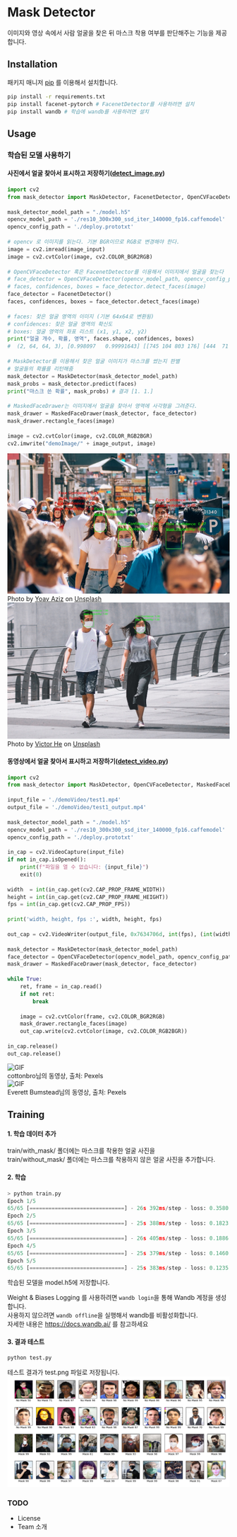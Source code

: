 # Mask Detector
이미지와 영상 속에서 사람 얼굴을 찾은 뒤 마스크 착용 여부를 판단해주는 기능을 제공합니다.


## Installation

패키지 매니저 [pip](https://pip.pypa.io/en/stable/) 를 이용해서 설치합니다.

```bash
pip install -r requirements.txt
pip install facenet-pytorch # FacenetDetector를 사용하려면 설치
pip install wandb # 학습에 wandb를 사용하려면 설치
```

## Usage
### 학습된 모델  사용하기
#### 사진에서 얼굴 찾아서 표시하고 저장하기([detect_image.py](detect_image.py))
```python
import cv2
from mask_detector import MaskDetector, FacenetDetector, OpenCVFaceDetector, MaskedFaceDrawer

mask_detector_model_path = "./model.h5"
opencv_model_path = './res10_300x300_ssd_iter_140000_fp16.caffemodel'
opencv_config_path = './deploy.prototxt'

# opencv 로 이미지를 읽는다. 기본 BGR이므로 RGB로 변경해야 한다.
image = cv2.imread(image_input)
image = cv2.cvtColor(image, cv2.COLOR_BGR2RGB)

# OpenCVFaceDetector 혹은 FacenetDetector를 이용해서 이미지에서 얼굴을 찾는다
# face_detector = OpenCVFaceDetector(opencv_model_path, opencv_config_path)
# faces, confidences, boxes = face_detector.detect_faces(image)
face_detector = FacenetDetector()
faces, confidences, boxes = face_detector.detect_faces(image)

# faces: 찾은 얼굴 영역의 이미지 (기본 64x64로 변환됨)
# confidences: 찾은 얼굴 영역의 확신도
# boxes: 얼굴 영역의 좌표 리스트 (x1, y1, x2, y2)
print("얼굴 개수, 확률, 영역", faces.shape, confidences, boxes)
#  (2, 64, 64, 3), [0.998097   0.99991643] [[745 104 803 176] [444  71 502 141]]

# MaskDetector를 이용해서 찾은 얼굴 이미지가 마스크를 썼는지 판별
# 얼굴들의 확률를 리턴해줌
mask_detector = MaskDetector(mask_detector_model_path)
mask_probs = mask_detector.predict(faces)
print("마스크 쓴 확률", mask_probs) # 결과 [1. 1.]

# MaskedFaceDrawer는 이미지에서 얼굴을 찾아서 영역에 사각형을 그려준다.
mask_drawer = MaskedFaceDrawer(mask_detector, face_detector)
mask_drawer.rectangle_faces(image)

image = cv2.cvtColor(image, cv2.COLOR_RGB2BGR)
cv2.imwrite("demoImage/" + image_output, image)
```

![사진1](demoImage/detected-yoav-aziz-T4ciXluAvIE-unsplash.jpg)<br/>
Photo by <a href="https://unsplash.com/@yoavaziz?utm_source=unsplash&utm_medium=referral&utm_content=creditCopyText">Yoav Aziz</a> on <a href="https://unsplash.com/@yoavaziz?utm_source=unsplash&utm_medium=referral&utm_content=creditCopyText">Unsplash</a><br/>
![사진2](demoImage/detected-victor-he-UXdDfd9ma-E-unsplash.jpg)<br/>
Photo by <a href="https://unsplash.com/@victorhwn725?utm_source=unsplash&utm_medium=referral&utm_content=creditCopyText">Victor He</a> on <a href="https://unsplash.com/s/photos/mask?utm_source=unsplash&utm_medium=referral&utm_content=creditCopyText">Unsplash</a><br/>
  
  
#### 동영상에서 얼굴 찾아서 표시하고 저장하기([detect_video.py](detect_video.py))
```python
import cv2
from mask_detector import MaskDetector, OpenCVFaceDetector, MaskedFaceDrawer

input_file = './demoVideo/test1.mp4'
output_file = './demoVideo/test1_output.mp4'

mask_detector_model_path = "./model.h5"
opencv_model_path = './res10_300x300_ssd_iter_140000_fp16.caffemodel'
opencv_config_path = './deploy.prototxt'

in_cap = cv2.VideoCapture(input_file)
if not in_cap.isOpened(): 
    print(f"파일을 열 수 없습니다: {input_file}")
    exit(0)
    
width  = int(in_cap.get(cv2.CAP_PROP_FRAME_WIDTH))
height = int(in_cap.get(cv2.CAP_PROP_FRAME_HEIGHT))
fps = int(in_cap.get(cv2.CAP_PROP_FPS))

print('width, height, fps :', width, height, fps)

out_cap = cv2.VideoWriter(output_file, 0x7634706d, int(fps), (int(width), int(height)))

mask_detector = MaskDetector(mask_detector_model_path)
face_detector = OpenCVFaceDetector(opencv_model_path, opencv_config_path)
mask_drawer = MaskedFaceDrawer(mask_detector, face_detector)

while True:
    ret, frame = in_cap.read()
    if not ret:
        break

    image = cv2.cvtColor(frame, cv2.COLOR_BGR2RGB)
    mask_drawer.rectangle_faces(image)
    out_cap.write(cv2.cvtColor(image, cv2.COLOR_RGB2BGR))
    
in_cap.release()
out_cap.release()
```

![GIF](./img/test4.gif)<br/>
cottonbro님의 동영상, 출처: Pexels<br/>
![GIF](./img/test6.gif)<br/>
Everett Bumstead님의 동영상, 출처: Pexels<br/>

## Training
#### 1. 학습 데이터 추가
train/with_mask/ 폴더에는 마스크를 착용한 얼굴 사진을<br/>
train/without_mask/ 폴더에는 마스크를 착용하지 않은 얼굴 사진을 추가합니다.
#### 2. 학습
```python
> python train.py
Epoch 1/5
65/65 [==============================] - 26s 392ms/step - loss: 0.3580 - accuracy: 0.8483 - val_loss: 0.1343 - val_accuracy: 0.9652
Epoch 2/5
65/65 [==============================] - 25s 388ms/step - loss: 0.1823 - accuracy: 0.9391 - val_loss: 0.1002 - val_accuracy: 0.9783
Epoch 3/5
65/65 [==============================] - 26s 405ms/step - loss: 0.1886 - accuracy: 0.9377 - val_loss: 0.1252 - val_accuracy: 0.9522
Epoch 4/5
65/65 [==============================] - 25s 379ms/step - loss: 0.1460 - accuracy: 0.9483 - val_loss: 0.1308 - val_accuracy: 0.9565
Epoch 5/5
65/65 [==============================] - 25s 383ms/step - loss: 0.1235 - accuracy: 0.9609 - val_loss: 0.1250 - val_accuracy: 0.9609
```
학습된 모델을 model.h5에 저장합니다.

Weight & Biases Logging 를 사용하려면 `wandb login`을 통해 Wandb 계정을 생성합니다.<br/>
사용하지 않으려면 `wandb offline`을 실행해서 wandb를 비활성화합니다.<br/>
자세한 내용은 https://docs.wandb.ai/ 를 참고하세요


#### 3. 결과 테스트
```python
python test.py
```
테스트 결과가 test.png 파일로 저장됩니다.<br/>
![test.png](img/test.png)

### TODO
- License
- Team 소개